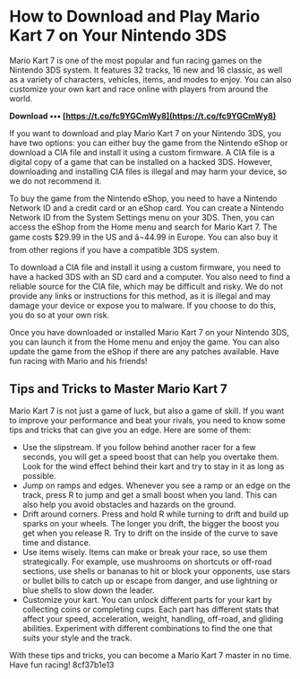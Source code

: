
 
# How to Download and Play Mario Kart 7 on Your Nintendo 3DS
 
Mario Kart 7 is one of the most popular and fun racing games on the Nintendo 3DS system. It features 32 tracks, 16 new and 16 classic, as well as a variety of characters, vehicles, items, and modes to enjoy. You can also customize your own kart and race online with players from around the world.
 
**Download ••• [https://t.co/fc9YGCmWy8](https://t.co/fc9YGCmWy8)**


 
If you want to download and play Mario Kart 7 on your Nintendo 3DS, you have two options: you can either buy the game from the Nintendo eShop or download a CIA file and install it using a custom firmware. A CIA file is a digital copy of a game that can be installed on a hacked 3DS. However, downloading and installing CIA files is illegal and may harm your device, so we do not recommend it.
 
To buy the game from the Nintendo eShop, you need to have a Nintendo Network ID and a credit card or an eShop card. You can create a Nintendo Network ID from the System Settings menu on your 3DS. Then, you can access the eShop from the Home menu and search for Mario Kart 7. The game costs $29.99 in the US and â¬44.99 in Europe. You can also buy it from other regions if you have a compatible 3DS system.
 
To download a CIA file and install it using a custom firmware, you need to have a hacked 3DS with an SD card and a computer. You also need to find a reliable source for the CIA file, which may be difficult and risky. We do not provide any links or instructions for this method, as it is illegal and may damage your device or expose you to malware. If you choose to do this, you do so at your own risk.
 
Once you have downloaded or installed Mario Kart 7 on your Nintendo 3DS, you can launch it from the Home menu and enjoy the game. You can also update the game from the eShop if there are any patches available. Have fun racing with Mario and his friends!
  
## Tips and Tricks to Master Mario Kart 7
 
Mario Kart 7 is not just a game of luck, but also a game of skill. If you want to improve your performance and beat your rivals, you need to know some tips and tricks that can give you an edge. Here are some of them:
 
- Use the slipstream. If you follow behind another racer for a few seconds, you will get a speed boost that can help you overtake them. Look for the wind effect behind their kart and try to stay in it as long as possible.
- Jump on ramps and edges. Whenever you see a ramp or an edge on the track, press R to jump and get a small boost when you land. This can also help you avoid obstacles and hazards on the ground.
- Drift around corners. Press and hold R while turning to drift and build up sparks on your wheels. The longer you drift, the bigger the boost you get when you release R. Try to drift on the inside of the curve to save time and distance.
- Use items wisely. Items can make or break your race, so use them strategically. For example, use mushrooms on shortcuts or off-road sections, use shells or bananas to hit or block your opponents, use stars or bullet bills to catch up or escape from danger, and use lightning or blue shells to slow down the leader.
- Customize your kart. You can unlock different parts for your kart by collecting coins or completing cups. Each part has different stats that affect your speed, acceleration, weight, handling, off-road, and gliding abilities. Experiment with different combinations to find the one that suits your style and the track.

With these tips and tricks, you can become a Mario Kart 7 master in no time. Have fun racing!
 8cf37b1e13
 
